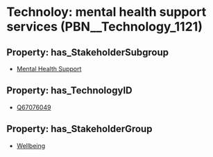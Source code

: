 # Technoloy: __mental health support services__ (PBN__Technology_1121)

## Property: has_StakeholderSubgroup

* [Mental Health Support](PBN__TechSubgroup_63)

## Property: has_TechnologyID

* [Q67076049](Q67076049)

## Property: has_StakeholderGroup

* [Wellbeing](PBN__TechGroup_2)

